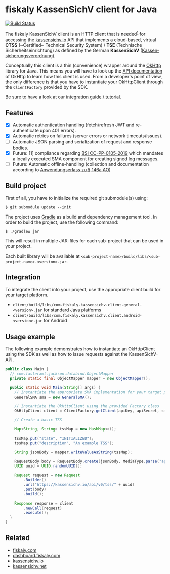 # fiskaly KassenSichV client for Java

[![Build Status](https://travis-ci.org/fiskaly/fiskaly-kassensichv-client-java.svg?branch=master)](https://travis-ci.org/fiskaly/fiskaly-kassensichv-client-java)

The fiskaly KassenSichV client is an HTTP client that is needed<sup>[1](#fn1)</sup> for accessing the [kassensichv.io](https://kassensichv.io) API that implements a cloud-based, virtual **CTSS** (~Certified~ Technical Security System) / **TSE** (Technische Sicherheitseinrichtung) as defined by the German **KassenSichV** ([Kassen­sich­er­ungsver­ord­nung](https://www.bundesfinanzministerium.de/Content/DE/Downloads/Gesetze/2017-10-06-KassenSichV.pdf)).

Conceptually this client is a thin (convenience) wrapper around the [OkHttp](https://square.github.io/okhttp)
library for Java. This means you will have to look up the
[API documentation](https://square.github.io/okhttp/) of OkHttp to learn 
how this client is used. From a developer's point of view, the only difference
is that you have to instantiate your OkHttpClient through the ```ClientFactory``` provided by the SDK.

Be sure to have a look at our [integration guide / tutorial](https://github.com/fiskaly/fiskaly-kassensichv-client-java/blob/master/tutorial.md).

## Features

- [X] Automatic authentication handling (fetch/refresh JWT and re-authenticate upon 401 errors).
- [X] Automatic retries on failures (server errors or network timeouts/issues).
- [ ] Automatic JSON parsing and serialization of request and response bodies.
- [X] Future: [<a name="fn1">1</a>] compliance regarding [BSI CC-PP-0105-2019](https://www.bsi.bund.de/SharedDocs/Downloads/DE/BSI/Zertifizierung/Reporte/ReportePP/pp0105b_pdf.pdf?__blob=publicationFile&v=7) which mandates a locally executed SMA component for creating signed log messages. 
- [ ] Future: Automatic offline-handling (collection and documentation according to [Anwendungserlass zu § 146a AO](https://www.bundesfinanzministerium.de/Content/DE/Downloads/BMF_Schreiben/Weitere_Steuerthemen/Abgabenordnung/AO-Anwendungserlass/2019-06-17-einfuehrung-paragraf-146a-AO-anwendungserlass-zu-paragraf-146a-AO.pdf?__blob=publicationFile&v=1))

## Build project

First of all, you have to initialize the required git submodule(s) using:

```
$ git submodule update --init
```

The project uses [Gradle](https://gradle.org/) as a build and dependency management tool.
In order to build the project, use the following command:

```
$ ./gradlew jar
```

This will result in multiple JAR-files for each sub-project that can be used in your project.

Each built library will be available at ```<sub-project-name>/build/libs/<sub-project-name>-<version>.jar```.


## Integration

To integrate the client into your project, use the appropriate client build for your target platform.

* `client/build/libs/com.fiskaly.kassensichv.client.general-<version>.jar` for standard Java platforms
* `client/build/libs/com.fiskaly.kassensichv.client.android-<version>.jar` for Android

## Usage example

The following example demonstrates how to instantiate an OkHttpClient using the SDK
as well as how to issue requests against the KassenSichV-API.

```java
public class Main {
  // com.fasterxml.jackson.databind.ObjectMapper
  private static final ObjectMapper mapper = new ObjectMapper(); 

  public static void Main(String[] args) {
    // Instantiate the appropriate SMA implementation for your target platform
    GeneralSMA sma = new GeneralSMA();

    // Instantiate the OkHttpClient using the provided Factory class
    OkHttpClient client = ClientFactory.getClient(apiKey, apiSecret, sma);

    // Create a basic TSS

    Map<String, String> tssMap = new HashMap<>();

    tssMap.put("state", "INITIALIZED");
    tssMap.put("description", "An example TSS");

    String jsonBody = mapper.writeValueAsString(tssMap);

    RequestBody body = RequestBody.create(jsonBody, MediaType.parse("application/json"));
    UUID uuid = UUID.randomUUID();

    Request request = new Request
        .Builder()
        .url("https://kassensichv.io/api/v0/tss/" + uuid)
        .put(body)
        .build();

    Response response = client
        .newCall(request)
        .execute();
  }
}
```

## Related

- [fiskaly.com](https://fiskaly.com)
- [dashboard.fiskaly.com](https://dashboard.fiskaly.com)
- [kassensichv.io](https://kassensichv.io)
- [kassensichv.net](https://kassensichv.net)
